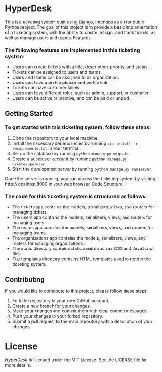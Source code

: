 # HyperDesk

This is a ticketing system built using Django, intended as a first public Python project. The goal of this project is to provide a basic implementation of a ticketing system, with the ability to create, assign, and track tickets, as well as manage users and teams.
Features

### The following features are implemented in this ticketing system:

- Users can create tickets with a title, description, priority, and status.
- Tickets can be assigned to users and teams.
- Users and teams can be assigned to an organization.
- Users can have a profile picture and profile link.
- Tickets can have customer labels.
- Users can have different roles, such as admin, support, or customer.
- Users can be active or inactive, and can be paid or unpaid.

## Getting Started

### To get started with this ticketing system, follow these steps:

1. Clone the repository to your local machine.
2. Install the necessary dependencies by running `pip install -r requirements.txt` in your terminal.
3. Set up the database by running `python manage.py migrate`.
4. Create a superuser account by running `python manage.py createsuperuser`.
5. Start the development server by running `python manage.py runserver`.

Once the server is running, you can access the ticketing system by visiting http://localhost:8000 in your web browser.
Code Structure

### The code for this ticketing system is structured as follows:

- The tickets app contains the models, serializers, views, and routers for managing tickets.
- The users app contains the models, serializers, views, and routers for managing users.
- The teams app contains the models, serializers, views, and routers for managing teams.
- The organizations app contains the models, serializers, views, and routers for managing organizations.
- The static directory contains static assets such as CSS and JavaScript files.
- The templates directory contains HTML templates used to render the ticketing system.

## Contributing

If you would like to contribute to this project, please follow these steps:

1. Fork the repository to your own GitHub account.
2. Create a new branch for your changes.
3. Make your changes and commit them with clear commit messages.
4. Push your changes to your forked repository.
5. Submit a pull request to the main repository with a description of your changes.

# License

*HyperDesk* is licensed under the MIT License. See the LICENSE file for more details.
